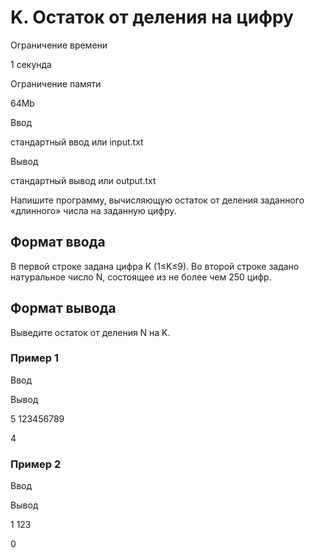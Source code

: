 K. Остаток от деления на цифру
==============================

Ограничение времени

1 секунда

Ограничение памяти

64Mb

Ввод

стандартный ввод или input.txt

Вывод

стандартный вывод или output.txt

Напишите программу, вычисляющую остаток от деления заданного «длинного» числа на заданную цифру.

Формат ввода
------------

В первой строке задана цифра K (1≤K≤9). Во второй строке задано натуральное число N, состоящее из не более чем 250 цифр.

Формат вывода
-------------

Выведите остаток от деления N на K.

### Пример 1

Ввод

Вывод

5 
123456789

4

### Пример 2

Ввод

Вывод

1
123

0